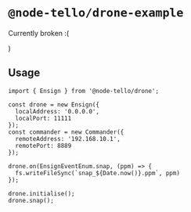 # `@node-tello/drone-example`

Currently broken :(

)
## Usage

```
import { Ensign } from '@node-tello/drone';

const drone = new Ensign({
  localAddress: '0.0.0.0',
  localPort: 11111
});
const commander = new Commander({
  remoteAddress: '192.168.10.1',
  remotePort: 8889
});

drone.on(EnsignEventEnum.snap, (ppm) => {
  fs.writeFileSync(`snap_${Date.now()}.ppm`, ppm)
});

drone.initialise();
drone.snap();
```
